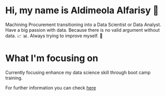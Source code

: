 # Hi, my name is Aldimeola Alfarisy :wave:

Machining Procurement transitioning into a Data Scientist or Data Analyst. Have a big passion with data. Because there is no valid argument without data. :chart_with_upwards_trend: :bar_chart:. Always trying to improve myself. :muscle:

# What I'm focusing on

Currently focusing enhance my data science skill through boot camp training.

For further information you can check [here](https://www.linkedin.com/in/aldimeolaalfarisy/)

<!---
aldimeolaalfarisy/aldimeolaalfarisy is a ✨ special ✨ repository because its `README.md` (this file) appears on your GitHub profile.
You can click the Preview link to take a look at your changes.
--->
